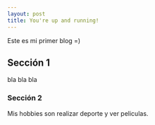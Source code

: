 ```yaml
---
layout: post
title: You're up and running!
---
```

Este es mi primer blog =)
## Sección 1
bla bla bla
### Sección 2
Mis hobbies son realizar deporte y ver peliculas.
